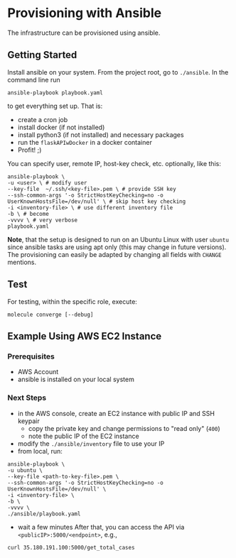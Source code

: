 # Provisioning with Ansible

The infrastructure can be provisioned using ansible.

## Getting Started
Install ansible on your system. From the project root, go to `./ansible`.
In the command line run
```shell
ansible-playbook playbook.yaml
```
to get everything set up. That is:
* create a cron job
* install docker (if not installed)
* install python3 (if not installed) and necessary packages
* run the `flaskAPIwDocker` in a docker container
* Profit! ;)

You can specify user, remote IP, host-key check, etc. optionally, like this:
```shell
ansible-playbook \
-u <user> \ # modify user
--key-file  ~/.ssh/<key-file>.pem \ # provide SSH key
--ssh-common-args '-o StrictHostKeyChecking=no -o UserKnownHostsFile=/dev/null' \ # skip host key checking
-i <inventory-file> \ # use different inventory file
-b \ # become
-vvvv \ # very verbose
playbook.yaml 
```

**Note**, that the setup is designed to run on an Ubuntu Linux with user `ubuntu` since ansible tasks
are using apt only (this may change in future versions). The provisioning can easily be adapted by
changing all fields with `CHANGE` mentions.

## Test
For testing, within the specific role, execute:
```shell
molecule converge [--debug]
```

## Example Using AWS EC2 Instance
### Prerequisites
* AWS Account
* ansible is installed on your local system

### Next Steps
* in the AWS console, create an EC2 instance with public IP and SSH keypair
  * copy the private key and change permissions to "read only" (`400`)
  * note the public IP of the EC2 instance 
* modify the `./ansible/inventory` file to use your IP
* from local, run:
```shell script
ansible-playbook \
-u ubuntu \
--key-file <path-to-key-file>.pem \
--ssh-common-args '-o StrictHostKeyChecking=no -o UserKnownHostsFile=/dev/null' \
-i <inventory-file> \
-b \
-vvvv \
./ansible/playbook.yaml 
```
* wait a few minutes
After that, you can access the API via `<publicIP>:5000/<endpoint>`, e.g.,
```shell script
curl 35.180.191.100:5000/get_total_cases
```